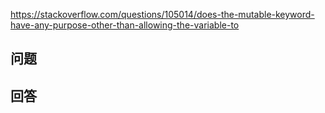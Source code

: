 <https://stackoverflow.com/questions/105014/does-the-mutable-keyword-have-any-purpose-other-than-allowing-the-variable-to>

## 问题



## 回答
